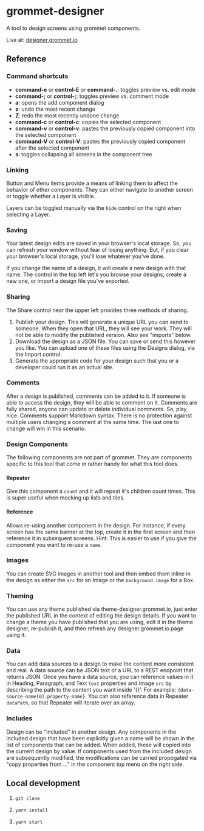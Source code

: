 # grommet-designer

A tool to design screens using grommet components.

Live at: [designer.grommet.io](https://designer.grommet.io)

## Reference

### Command shortcuts

- **command-e** or **control-E** or **command-.**: toggles preview vs. edit mode
- **command-;** or **control-;**: toggles preview vs. comment mode
- **a**: opens the add component dialog
- **z**: undo the most recent change
- **Z**: redo the most recently undone change
- **command-c** or **control-c**: copies the selected component
- **command-v** or **control-v**: pastes the previously copied component
  into the selected component
- **command-V** or **control-V**: pastes the previously copied component
  after the selected component
- **s**: toggles collapsing all screens in the component tree

### Linking

Button and Menu items provide a means of linking them to affect the behavior
of other components. They can either navigate to another screen or toggle
whether a Layer is visible.

Layers can be toggled manually via the `hide` control on the right
when selecting a Layer.

### Saving

Your latest design edits are saved in your browser's local storage. So,
you can refresh your window without fear of losing anything. But, if you
clear your browser's local storage, you'll lose whatever you've done.

If you change the name of a design, it will create a new design with that name.
The control in the top left let's you browse your designs, create a new one,
or import a design file you've exported.

### Sharing

The Share control near the upper left provides three methods of sharing.

1. Publish your design. This will generate a unique URL you can send
   to someone. When they open that URL, they will see your work. They will not be
   able to modify the published version. Also see "imports" below.
1. Download the design as a JSON file. You can save or send this
   however you like. You can upload one of these files using the Designs
   dialog, via the Import control.
1. Generate the appropriate code for your design such that you
   or a developer could run it as an actual site.

### Comments

After a design is published, comments can be added to it. If someone is
able to access the design, they will be able to comment on it. Comments
are fully shared, anyone can update or delete individual comments. So, play
nice. Comments support Markdown syntax. There is no protection against
multiple users changing a comment at the same time. The last one to change
will win in this scenario.

### Design Components

The following components are not part of grommet. They are components
specific to this tool that come in rather handy for what this tool does.

#### Repeater

Give this component a `count` and it will repeat it's children count times.
This is super useful when mocking up lists and tiles.

#### Reference

Allows re-using another component in the design. For instance, if every
screen has the same banner at the top, create it in the first screen and
then reference it in subsequent screens. Hint: This is easier to use if you
give the component you want to re-use a `name`.

### Images

You can create SVG images in another tool and then embed them inline in the
design as either the `src` for an Image or the `background.image` for a Box.

### Theming

You can use any theme published via theme-designer.grommet.io, just enter
the published URL in the context of editing the design details. If you want
to change a theme you have published that you are using, edit it in the
theme designer, re-publish it, and then refresh any designer.grommet.io
page using it.

### Data

You can add data sources to a design to make the content more consistent
and real. A data source can be JSON text or a URL to a REST endpoint that
returns JSON. Once you have a data source, you can reference values in it
in Heading, Paragraph, and Text `text` properties and Image `src`
by describing the path to the content
you want inside '{}'. For example: `{data-source-name[0].property-name}`.
You can also reference data in Repeater `dataPath`, so that Repeater will
iterate over an array.

### Includes

Design can be "included" in another design. Any
components in the included design that have been explicitly given a name will
be shown in the list of components that can be added. When added, these
will copied into the current design by value. If components used from
the included design are subsequently modified, the modifications can be
carried propogated via "copy properties from ..." in the component top menu
on the right side.

## Local development

1. `git clone`

1. `yarn install`

1. `yarn start`
